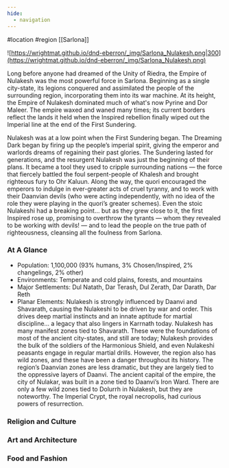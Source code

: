 ```yaml
---
hide:
  - navigation
---
```

 #location #region [[Sarlona]]

![https://wrightmat.github.io/dnd-eberron/_img/Sarlona_Nulakesh.png|300](https://wrightmat.github.io/dnd-eberron/_img/Sarlona_Nulakesh.png)

Long before anyone had dreamed of the Unity of Riedra, the Empire of Nulakesh was the most powerful force in Sarlona. Beginning as a single city-state, its legions conquered and assimilated the people of the surrounding region, incorporating them into its war machine. At its height, the Empire of Nulakesh dominated much of what's now Pyrine and Dor Maleer. The empire waxed and waned many times; its current borders reflect the lands it held when the Inspired rebellion finally wiped out the Imperial line at the end of the First Sundering.

Nulakesh was at a low point when the First Sundering began. The Dreaming Dark began by firing up the people’s imperial spirit, giving the emperor and warlords dreams of regaining their past glories. The Sundering lasted for generations, and the resurgent Nulakesh was just the beginning of their plans. It became a tool they used to cripple surrounding nations — the force that fiercely battled the foul serpent-people of Khalesh and brought righteous fury to Ohr Kaluun. Along the way, the quori encouraged the emperors to indulge in ever-greater acts of cruel tyranny, and to work with their Daanvian devils (who were acting independently, with no idea of the role they were playing in the quori’s greater schemes). Even
the stoic Nulakeshi had a breaking point… but as they grew close to it, the first Inspired rose up, promising to overthrow the tyrants — whom they revealed to be working with devils! — and to lead the people on the true path of righteousness, cleansing all the foulness from Sarlona.

### At A Glance

* Population: 1,100,000 (93% humans, 3% Chosen/Inspired, 2% changelings, 2% other)
* Environments: Temperate and cold plains, forests, and mountains
* Major Settlements: Dul Natath, Dar Terash, Dul Zerath, Dar Darath, Dar Reth
* Planar Elements: Nulakesh is strongly influenced by Daanvi and Shavarath, causing the Nulakeshi to be driven by war and order. This drives deep martial instincts and an innate aptitude for martial discipline… a legacy that also lingers in Karrnath today. Nulakesh has many manifest zones tied to Shavarath. These were the foundations of most of the ancient city-states, and still are today; Nulakesh provides the bulk of the soldiers of the Harmonious Shield, and even Nulakeshi peasants engage in regular martial drills. However, the region also has wild zones, and these have been a danger throughout its history.  The region’s Daanvian zones are less dramatic, but they are largely tied to the oppressive layers of Daanvi. The ancient capital of the empire, the city of Nulakar, was built in a zone tied to Daanvi’s Iron Ward. There are only a few wild zones tied to Dolurrh in Nulakesh, but they are noteworthy. The Imperial Crypt, the royal necropolis, had curious powers of resurrection.

### Religion and Culture



### Art and Architecture



### Food and Fashion

